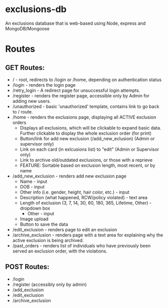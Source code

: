 # exclusions-db
An exclusions database that is web-based using Node, express and MongoDB/Mongoose

# Routes
## GET Routes:
- / - root, redirects to /login or /home, depending on authentication status
- /login - renders the login page
- /retry_login - A redirect page for unsuccessful login attempts.
- /register - renders the register page, accessible only by Admin for adding new users.
- /unauthorized - basic 'unauthorized' template, contains link to go back to / route.
- /home - renders the exclusions page, displaying all ACTIVE exclusion orders
  - Displays all exclusions, which will be clickable to expand basic data.
    Further clickable to display the whole exclusion order (for print)
  - Button/link for add new exclusion (/add_new_eclusion) (Admin or supervisor only)
  - Link on each card (in exlcusions list) to "edit" (Admin or Supervisor only)
  - Link to archive old/outdated exclusions, or those with a reprieve
  - FEATURE: Sortable based on exclusion length, most recent, or by name
- /add_new_exclusion - renders add new exclusion page
  - Name - input
  - DOB - input
  - Other info (i.e. gender, height, hair color, etc.) - input
  - Description (what happened, RCW/policy violated) - text area
  - Length of exclusion (3, 7, 14, 30, 60, 180, 365, Lifetime, Other) - dropdown box
    - Other - input
  - Image upload
  - Button to save the data
- /edit_exclusion - renders page to edit an exclusion
- /archive_exclusion - renders page with a text area for explaining why the
  active exclusion is being archived.
- /past_orders - renders list of individuals who have previously been served an
  exclusion order, with the violations.

## POST Routes:
- /login
- /register (accessibly only by admin)
- /add_exclusion
- /edit_exclusion
- /archive_exclusion